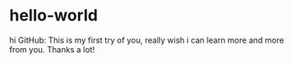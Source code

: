 # hello-world


hi GitHub:
This is my first try of you, really wish i can learn more and more from you.
Thanks a lot!
